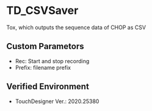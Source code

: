 # TD_CSVSaver
Tox, which outputs the sequence data of CHOP as CSV

## Custom Parametors
- Rec: Start and stop recording
- Prefix: filename prefix

## Verified Environment
- TouchDesigner Ver.: 2020.25380
